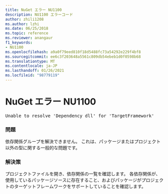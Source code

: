 ```yaml
---
title: NuGet エラー NU1100
description: NU1100 エラーコード
author: zhili1208
ms.author: lzhi
ms.date: 06/25/2018
ms.topic: reference
ms.reviewer: anangaur
f1_keywords:
- NU1100
ms.openlocfilehash: a9a0f79eed810f18d5488fc73a54292e229f4bf8
ms.sourcegitcommit: ee6c3f203648a5561c809db54ebeb1d0f0598b68
ms.translationtype: MT
ms.contentlocale: ja-JP
ms.lasthandoff: 01/26/2021
ms.locfileid: "98779119"
---
```

# <a name="nuget-error-nu1100"></a>NuGet エラー NU1100

<pre>Unable to resolve 'Dependency dll' for 'TargetFramework'</pre>

### <a name="issue"></a>問題
依存関係グループを解決できません。 これは、パッケージまたはプロジェクト以外の型に関する一般的な問題です。

### <a name="solution"></a>解決策
プロジェクトファイルを開き、依存関係の一覧を確認します。 各依存関係が、使用しているパッケージソースに存在すること、およびパッケージがプロジェクトのターゲットフレームワークをサポートしていることを確認します。